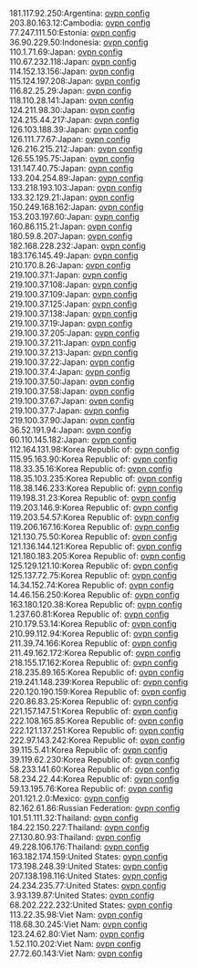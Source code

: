 181.117.92.250:Argentina: [ovpn config](vpn/181_117_92_250.ovpn)  
203.80.163.12:Cambodia: [ovpn config](vpn/203_80_163_12.ovpn)  
77.247.111.50:Estonia: [ovpn config](vpn/77_247_111_50.ovpn)  
36.90.229.50:Indonesia: [ovpn config](vpn/36_90_229_50.ovpn)  
110.1.71.69:Japan: [ovpn config](vpn/110_1_71_69.ovpn)  
110.67.232.118:Japan: [ovpn config](vpn/110_67_232_118.ovpn)  
114.152.13.156:Japan: [ovpn config](vpn/114_152_13_156.ovpn)  
115.124.197.208:Japan: [ovpn config](vpn/115_124_197_208.ovpn)  
116.82.25.29:Japan: [ovpn config](vpn/116_82_25_29.ovpn)  
118.110.28.141:Japan: [ovpn config](vpn/118_110_28_141.ovpn)  
124.211.98.30:Japan: [ovpn config](vpn/124_211_98_30.ovpn)  
124.215.44.217:Japan: [ovpn config](vpn/124_215_44_217.ovpn)  
126.103.188.39:Japan: [ovpn config](vpn/126_103_188_39.ovpn)  
126.111.77.67:Japan: [ovpn config](vpn/126_111_77_67.ovpn)  
126.216.215.212:Japan: [ovpn config](vpn/126_216_215_212.ovpn)  
126.55.195.75:Japan: [ovpn config](vpn/126_55_195_75.ovpn)  
131.147.40.75:Japan: [ovpn config](vpn/131_147_40_75.ovpn)  
133.204.254.89:Japan: [ovpn config](vpn/133_204_254_89.ovpn)  
133.218.193.103:Japan: [ovpn config](vpn/133_218_193_103.ovpn)  
133.32.129.21:Japan: [ovpn config](vpn/133_32_129_21.ovpn)  
150.249.168.162:Japan: [ovpn config](vpn/150_249_168_162.ovpn)  
153.203.197.60:Japan: [ovpn config](vpn/153_203_197_60.ovpn)  
160.86.115.21:Japan: [ovpn config](vpn/160_86_115_21.ovpn)  
180.59.8.207:Japan: [ovpn config](vpn/180_59_8_207.ovpn)  
182.168.228.232:Japan: [ovpn config](vpn/182_168_228_232.ovpn)  
183.176.145.49:Japan: [ovpn config](vpn/183_176_145_49.ovpn)  
210.170.8.26:Japan: [ovpn config](vpn/210_170_8_26.ovpn)  
219.100.37.1:Japan: [ovpn config](vpn/219_100_37_1.ovpn)  
219.100.37.108:Japan: [ovpn config](vpn/219_100_37_108.ovpn)  
219.100.37.109:Japan: [ovpn config](vpn/219_100_37_109.ovpn)  
219.100.37.125:Japan: [ovpn config](vpn/219_100_37_125.ovpn)  
219.100.37.138:Japan: [ovpn config](vpn/219_100_37_138.ovpn)  
219.100.37.19:Japan: [ovpn config](vpn/219_100_37_19.ovpn)  
219.100.37.205:Japan: [ovpn config](vpn/219_100_37_205.ovpn)  
219.100.37.211:Japan: [ovpn config](vpn/219_100_37_211.ovpn)  
219.100.37.213:Japan: [ovpn config](vpn/219_100_37_213.ovpn)  
219.100.37.22:Japan: [ovpn config](vpn/219_100_37_22.ovpn)  
219.100.37.4:Japan: [ovpn config](vpn/219_100_37_4.ovpn)  
219.100.37.50:Japan: [ovpn config](vpn/219_100_37_50.ovpn)  
219.100.37.58:Japan: [ovpn config](vpn/219_100_37_58.ovpn)  
219.100.37.67:Japan: [ovpn config](vpn/219_100_37_67.ovpn)  
219.100.37.7:Japan: [ovpn config](vpn/219_100_37_7.ovpn)  
219.100.37.90:Japan: [ovpn config](vpn/219_100_37_90.ovpn)  
36.52.191.94:Japan: [ovpn config](vpn/36_52_191_94.ovpn)  
60.110.145.182:Japan: [ovpn config](vpn/60_110_145_182.ovpn)  
112.164.131.98:Korea Republic of: [ovpn config](vpn/112_164_131_98.ovpn)  
115.95.163.90:Korea Republic of: [ovpn config](vpn/115_95_163_90.ovpn)  
118.33.35.16:Korea Republic of: [ovpn config](vpn/118_33_35_16.ovpn)  
118.35.103.235:Korea Republic of: [ovpn config](vpn/118_35_103_235.ovpn)  
118.38.146.233:Korea Republic of: [ovpn config](vpn/118_38_146_233.ovpn)  
119.198.31.23:Korea Republic of: [ovpn config](vpn/119_198_31_23.ovpn)  
119.203.146.9:Korea Republic of: [ovpn config](vpn/119_203_146_9.ovpn)  
119.203.54.57:Korea Republic of: [ovpn config](vpn/119_203_54_57.ovpn)  
119.206.167.16:Korea Republic of: [ovpn config](vpn/119_206_167_16.ovpn)  
121.130.75.50:Korea Republic of: [ovpn config](vpn/121_130_75_50.ovpn)  
121.136.144.121:Korea Republic of: [ovpn config](vpn/121_136_144_121.ovpn)  
121.180.183.205:Korea Republic of: [ovpn config](vpn/121_180_183_205.ovpn)  
125.129.121.10:Korea Republic of: [ovpn config](vpn/125_129_121_10.ovpn)  
125.137.72.75:Korea Republic of: [ovpn config](vpn/125_137_72_75.ovpn)  
14.34.152.74:Korea Republic of: [ovpn config](vpn/14_34_152_74.ovpn)  
14.46.156.250:Korea Republic of: [ovpn config](vpn/14_46_156_250.ovpn)  
163.180.120.38:Korea Republic of: [ovpn config](vpn/163_180_120_38.ovpn)  
1.237.60.81:Korea Republic of: [ovpn config](vpn/1_237_60_81.ovpn)  
210.179.53.14:Korea Republic of: [ovpn config](vpn/210_179_53_14.ovpn)  
210.99.112.94:Korea Republic of: [ovpn config](vpn/210_99_112_94.ovpn)  
211.39.74.166:Korea Republic of: [ovpn config](vpn/211_39_74_166.ovpn)  
211.49.162.172:Korea Republic of: [ovpn config](vpn/211_49_162_172.ovpn)  
218.155.17.162:Korea Republic of: [ovpn config](vpn/218_155_17_162.ovpn)  
218.235.89.165:Korea Republic of: [ovpn config](vpn/218_235_89_165.ovpn)  
219.241.148.239:Korea Republic of: [ovpn config](vpn/219_241_148_239.ovpn)  
220.120.190.159:Korea Republic of: [ovpn config](vpn/220_120_190_159.ovpn)  
220.86.83.25:Korea Republic of: [ovpn config](vpn/220_86_83_25.ovpn)  
221.157.147.51:Korea Republic of: [ovpn config](vpn/221_157_147_51.ovpn)  
222.108.165.85:Korea Republic of: [ovpn config](vpn/222_108_165_85.ovpn)  
222.121.137.251:Korea Republic of: [ovpn config](vpn/222_121_137_251.ovpn)  
222.97.143.242:Korea Republic of: [ovpn config](vpn/222_97_143_242.ovpn)  
39.115.5.41:Korea Republic of: [ovpn config](vpn/39_115_5_41.ovpn)  
39.119.62.230:Korea Republic of: [ovpn config](vpn/39_119_62_230.ovpn)  
58.233.141.60:Korea Republic of: [ovpn config](vpn/58_233_141_60.ovpn)  
58.234.22.44:Korea Republic of: [ovpn config](vpn/58_234_22_44.ovpn)  
59.13.195.76:Korea Republic of: [ovpn config](vpn/59_13_195_76.ovpn)  
201.121.2.0:Mexico: [ovpn config](vpn/201_121_2_0.ovpn)  
82.162.61.86:Russian Federation: [ovpn config](vpn/82_162_61_86.ovpn)  
101.51.111.32:Thailand: [ovpn config](vpn/101_51_111_32.ovpn)  
184.22.150.227:Thailand: [ovpn config](vpn/184_22_150_227.ovpn)  
27.130.80.93:Thailand: [ovpn config](vpn/27_130_80_93.ovpn)  
49.228.106.176:Thailand: [ovpn config](vpn/49_228_106_176.ovpn)  
163.182.174.159:United States: [ovpn config](vpn/163_182_174_159.ovpn)  
173.198.248.39:United States: [ovpn config](vpn/173_198_248_39.ovpn)  
207.138.198.116:United States: [ovpn config](vpn/207_138_198_116.ovpn)  
24.234.235.77:United States: [ovpn config](vpn/24_234_235_77.ovpn)  
3.93.139.87:United States: [ovpn config](vpn/3_93_139_87.ovpn)  
68.202.222.232:United States: [ovpn config](vpn/68_202_222_232.ovpn)  
113.22.35.98:Viet Nam: [ovpn config](vpn/113_22_35_98.ovpn)  
118.68.30.245:Viet Nam: [ovpn config](vpn/118_68_30_245.ovpn)  
123.24.62.80:Viet Nam: [ovpn config](vpn/123_24_62_80.ovpn)  
1.52.110.202:Viet Nam: [ovpn config](vpn/1_52_110_202.ovpn)  
27.72.60.143:Viet Nam: [ovpn config](vpn/27_72_60_143.ovpn)  
